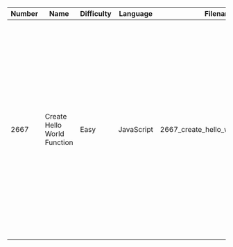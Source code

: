 | Number     |     Name      | Difficulty  | Language | Filename | Notes/Hint  |
| ---------- | ------------- | ----------- | -------- | -------- | ----------- |
| 2667 | Create Hello World Function   | Easy | JavaScript | 2667_create_hello_world_function.js         | You have a function within a function; understand how closures work. Another approach, just return a function using the ES6 arrow operator. That said, simply returning a string or string literal from the nested function will work here too. |
